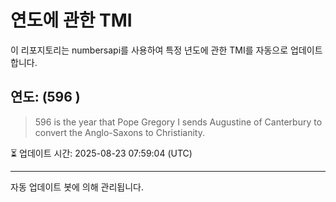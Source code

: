 
# 연도에 관한 TMI

이 리포지토리는 numbersapi를 사용하여 특정 년도에 관한 TMI를 자동으로 업데이트합니다.

## 연도: (596 )
> 596 is the year that Pope Gregory I sends Augustine of Canterbury to convert the Anglo-Saxons to Christianity.

⏳ 업데이트 시간: 2025-08-23 07:59:04 (UTC)

---
자동 업데이트 봇에 의해 관리됩니다.
